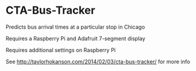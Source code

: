 CTA-Bus-Tracker
===============

Predicts bus arrival times at a particular stop in Chicago

Requires a Raspberry Pi and Adafruit 7-segment display

Requires additional settings on Raspberry Pi

See http://taylorhokanson.com/2014/02/03/cta-bus-tracker/ for more info
